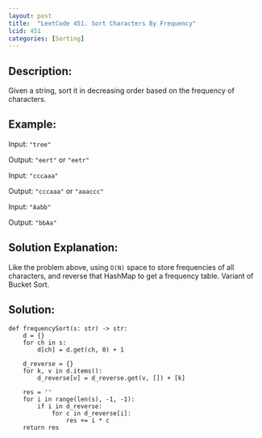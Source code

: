 ```yaml
---
layout: post
title:  "LeetCode 451. Sort Characters By Frequency"
lcid: 451
categories: [Sorting]
---
```

## Description:
Given a string, sort it in decreasing order based on the frequency of characters.

## Example:
Input: `"tree"`

Output: `"eert"` or `"eetr"`

Input: `"cccaaa"`

Output: `"cccaaa"` or `"aaaccc"`

Input: `"Aabb"`

Output: `"bbAa"`

## Solution Explanation:
Like the problem above, using `O(N)` space to store frequencies of all characters, and reverse that HashMap to get a frequency table. Variant of Bucket Sort.

## Solution:
```python3
def frequencySort(s: str) -> str:
    d = {}
    for ch in s:
        d[ch] = d.get(ch, 0) + 1

    d_reverse = {}
    for k, v in d.items():
        d_reverse[v] = d_reverse.get(v, []) + [k]

    res = ''
    for i in range(len(s), -1, -1):
        if i in d_reverse:
            for c in d_reverse[i]:
                res += i * c
    return res
```

